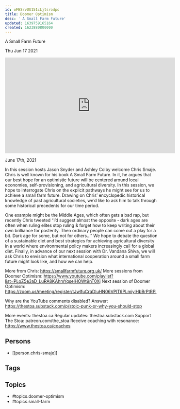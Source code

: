 ```yaml
---
id: oFESrvUU151cLjtsrodpo
title: Doomer Optimism
desc: ' A Small Farm Future'
updated: 1639759165164
created: 1623880800000
---
```



 A Small Farm Future

Thu Jun 17 2021

<iframe width="560" height="315" src="https://www.youtube.com/embed/tYrSt2fuFck" title="Doomer Optimism: A Small Farm Future w/ Chris Smaje" frameborder="0" allow="accelerometer; autoplay; clipboard-write; encrypted-media; gyroscope; picture-in-picture" allowfullscreen ></iframe>

June 17th, 2021

In this session hosts Jason Snyder and Ashley Colby welcome Chris Smaje. Chris is well known for his book A Small Farm Future. In it, he argues that our best hope for an optimistic future will be centered around local economies, self-provisioning, and agricultural diversity. In this session, we hope to interrogate Chris on the explicit pathways he might see for us to achieve a small farm future. Drawing on Chris’ encyclopedic historical knowledge of past agricultural societies, we’d like to ask him to talk through some historical precedents for our time period.

One example might be the Middle Ages, which often gets a bad rap, but recently Chris tweeted “I’d suggest almost the opposite - dark ages are often when ruling elites stop ruling & forget how to keep writing about their own brilliance for posterity. Then ordinary people can come out a play for a bit. Dark age for some, but not for others…” We hope to debate the question of a sustainable diet and best strategies for achieving agricultural diversity in a world where environmental policy makers increasingly call for a global diet.  Finally, in advance of our next session with Dr. Vandana Shiva, we will ask Chris to envision what international cooperation around a small farm future might look like, and how we can help.

More from Chris: https://smallfarmfuture.org.uk/
More sessions from Doomer Optimism: https://www.youtube.com/playlist?list=PLoZ5e3aD_LuRA8KAhmYqselHOWt9nT0Xj
Next session of Doomer Optimism: https://zoom.us/meeting/register/tJwlfuCrqDIuHN06VPlT6PLmiylHbBrPtRPl

Why are the YouTube comments disabled? Answer: https://thestoa.substack.com/p/stoic-punk-or-why-you-should-stop

More events: thestoa.ca
Regular updates: thestoa.substack.com
Support The Stoa: patreon.com/the_stoa
Receive coaching with resonance: https://www.thestoa.ca/coaches

## Persons

- [[person.chris-smaje]]

## Tags



## Topics

- #topics.doomer-optimism
- #topics.small-farm

